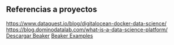 ## Referencias a proyectos

https://www.dataquest.io/blog/digitalocean-docker-data-science/
https://blog.dominodatalab.com/what-is-a-data-science-platform/
[Descargar Beaker](http://beakernotebook.com/getting-started?linux&scroll)
[Beaker Examples](https://pub.beakernotebook.com/publications/category/560a8d87-db3d-4b2a-81ee-45dfea5d4585)
